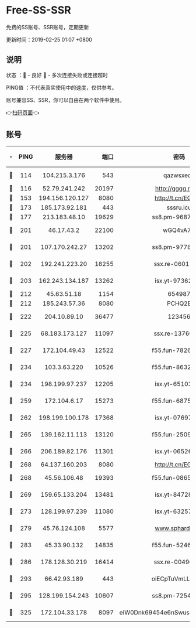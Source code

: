 # Free-SS-SSR

免费的SS账号、SSR账号，定期更新

更新时间：2019-02-25 01:07 +0800

## 说明

状态     ：🙂 - 良好 🙁 - 多次连接失败或连接超时

PING值   ：不代表真实使用中的速度，仅供参考。

账号兼容SS、SSR，你可以自由在两个软件中使用。

👉[扫码页面](https://liesauer.github.io/free-ss-ssr.github.io/)👈

## 账号

|-|PING|服务器|端口|密码|加密方式|区域|
|:----:|:----:|:-----:|-----:|:----:|:----:|:----:|
|🙂|114|104.215.3.176|543|qazwsxedc|aes-256-gcm|JP|
|🙂|116|52.79.241.242|20197|http://gggg.rocks|chacha20|KR|
|🙂|153|194.156.120.127|8080|http://t.cn/EGJIyrl|rc4-md5|RU|
|🙂|173|185.173.92.181|443|sssru.icu|rc4-md5|RU|
|🙂|177|213.183.48.10|19629|ss8.pm-96872218|rc4-md5|RU|
|🙂|201|46.17.43.2|22100|wGQ4vA7D|aes-256-gcm|RU|
|🙂|201|107.170.242.27|13202|ss8.pm-97786793|aes-256-cfb|US|
|🙂|202|192.241.223.20|18255|ssx.re-06011697|aes-256-cfb|US|
|🙂|203|162.243.134.187|13262|isx.yt-97362728|aes-256-cfb|US|
|🙂|212|45.63.51.18|1154|654987|chacha20|US|
|🙂|212|185.243.57.36|8080|PCHQ2E|rc4-md5|US|
|🙂|222|204.10.89.10|36477|123456|aes-256-cfb|US|
|🙂|225|68.183.173.127|11097|ssx.re-13760087|aes-256-cfb|US|
|🙂|227|172.104.49.43|12522|f55.fun-78268288|aes-256-cfb|SG|
|🙂|234|103.3.63.220|10526|f55.fun-86327074|aes-256-cfb|SG|
|🙂|234|198.199.97.237|12205|isx.yt-65103488|aes-256-cfb|US|
|🙂|259|172.104.6.17|15273|f55.fun-68758647|aes-256-cfb|US|
|🙂|262|198.199.100.178|17368|isx.yt-07697807|aes-256-cfb|US|
|🙂|265|139.162.11.113|13120|f55.fun-25099082|aes-256-cfb|SG|
|🙂|266|206.189.82.176|11301|isx.yt-06526076|aes-256-cfb|SG|
|🙂|268|64.137.160.203|8080|http://t.cn/EGJIyrl|rc4-md5|CA|
|🙂|268|45.56.106.48|19393|f55.fun-08658422|aes-256-cfb|US|
|🙂|269|159.65.133.204|13481|isx.yt-84728144|aes-256-cfb|SG|
|🙂|273|128.199.97.239|11080|isx.yt-63257552|aes-256-cfb|SG|
|🙂|279|45.76.124.108|5577|www.sphard.com|aes-256-cfb|AU|
|🙂|283|45.33.90.132|14835|f55.fun-52469503|aes-256-cfb|US|
|🙂|286|178.128.30.219|16414|ssx.re-00490224|aes-256-cfb|SG|
|🙂|293|66.42.93.189|443|oiECpTuVmLLxk4Ts|aes-256-cfb|US|
|🙂|295|128.199.154.243|10607|ss8.pm-72548685|aes-256-cfb|SG|
|🙂|325|172.104.33.178|8097|eIW0Dnk69454e6nSwuspv9DmS201tQ0D|aes-256-cfb|SG|
